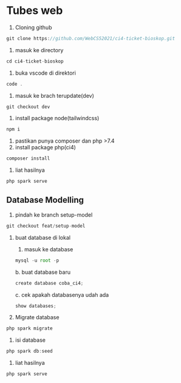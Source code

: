 # Tubes web

1. Cloning github

```jsx
git clone https://github.com/WebCS52021/ci4-ticket-bioskop.git
```

1. masuk ke directory

```jsx
cd ci4-ticket-bioskop
```

1. buka vscode di direktori

```jsx
code .
```

1. masuk ke brach terupdate(dev)

```jsx
git checkout dev
```

1. install package node(tailwindcss)

```jsx
npm i
```

1. pastikan punya composer dan php >7.4
2. install package php(ci4)

```jsx
composer install
```

1. liat hasilnya

```jsx
php spark serve
```

## Database Modelling

1. pindah ke branch setup-model

```jsx
git checkout feat/setup-model
```

1. buat database di lokal
    1. masuk ke database
    
    ```jsx
    mysql -u root -p
    ```
    
    b. buat database baru
    
    ```jsx
    create database coba_ci4;
    ```
    
    c. cek apakah databasenya udah ada
    
    ```jsx
    show databases;
    ```
    
2. Migrate database

```jsx
php spark migrate
```

1. isi database

```jsx
php spark db:seed
```

1. liat hasilnya

```jsx
php spark serve
```